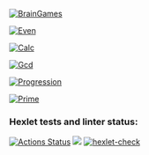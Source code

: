 [![BrainGames](https://asciinema.org/a/KyLT49ACAxu3ZDTE2xsXdLxvd.svg)](https://asciinema.org/a/KyLT49ACAxu3ZDTE2xsXdLxvd)

[![Even](https://asciinema.org/a/44DoJkHL8GgUvHzZBy7mDHD70.svg)](https://asciinema.org/a/44DoJkHL8GgUvHzZBy7mDHD70)

[![Calc](https://asciinema.org/a/1G9691i1FtnLrnNygcE4C344t.svg)](https://asciinema.org/a/1G9691i1FtnLrnNygcE4C344t)

[![Gcd](https://asciinema.org/a/6BY4s5e9LSV8h13ZWOUIzHzcr.svg)](https://asciinema.org/a/6BY4s5e9LSV8h13ZWOUIzHzcr)

[![Progression](https://asciinema.org/a/ITRlTs0pedHMflsVb6anny8AH.svg)](https://asciinema.org/a/ITRlTs0pedHMflsVb6anny8AH)

[![Prime](https://asciinema.org/a/KPkSmiNQkh8SRuDeSNZU8VPCk.svg)](https://asciinema.org/a/KPkSmiNQkh8SRuDeSNZU8VPCk)

### Hexlet tests and linter status:

[![Actions Status](https://github.com/StenidoS/php-project-lvl1/workflows/hexlet-check/badge.svg)](https://github.com/StenidoS/php-project-lvl1/actions)
<a href="https://codeclimate.com/github/StenidoS/php-project-lvl1/maintainability"><img src="https://api.codeclimate.com/v1/badges/789d2a00b81e2db0900d/maintainability" /></a>
[![hexlet-check](https://github.com/StenidoS/php-project-lvl1/actions/workflows/hexlet-check.yml/badge.svg)](https://github.com/StenidoS/php-project-lvl1/actions/workflows/hexlet-check.yml)